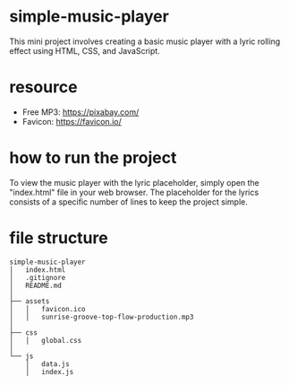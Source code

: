 # simple-music-player

This mini project involves creating a basic music player with a lyric rolling effect using HTML, CSS, and JavaScript.

# resource

- Free MP3: https://pixabay.com/
- Favicon: https://favicon.io/

# how to run the project

To view the music player with the lyric placeholder, simply open the "index.html" file in your web browser. The placeholder for the lyrics consists of a specific number of lines to keep the project simple.

# file structure

```
simple-music-player
│   index.html
│   .gitignore
│   README.md
│
├── assets
│   │   favicon.ico
│   │   sunrise-groove-top-flow-production.mp3
│
├── css
│   │   global.css
│
└── js
    │   data.js
    │   index.js
```
